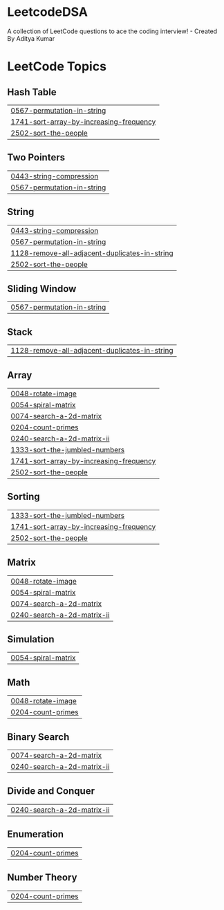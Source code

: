 # LeetcodeDSA
A collection of LeetCode questions to ace the coding interview! - Created By Aditya Kumar

<!---LeetCode Topics Start-->
# LeetCode Topics
## Hash Table
|  |
| ------- |
| [0567-permutation-in-string](https://github.com/Aditya-1166/LeetcodeDSA/tree/master/0567-permutation-in-string) |
| [1741-sort-array-by-increasing-frequency](https://github.com/Aditya-1166/LeetcodeDSA/tree/master/1741-sort-array-by-increasing-frequency) |
| [2502-sort-the-people](https://github.com/Aditya-1166/LeetcodeDSA/tree/master/2502-sort-the-people) |
## Two Pointers
|  |
| ------- |
| [0443-string-compression](https://github.com/Aditya-1166/LeetcodeDSA/tree/master/0443-string-compression) |
| [0567-permutation-in-string](https://github.com/Aditya-1166/LeetcodeDSA/tree/master/0567-permutation-in-string) |
## String
|  |
| ------- |
| [0443-string-compression](https://github.com/Aditya-1166/LeetcodeDSA/tree/master/0443-string-compression) |
| [0567-permutation-in-string](https://github.com/Aditya-1166/LeetcodeDSA/tree/master/0567-permutation-in-string) |
| [1128-remove-all-adjacent-duplicates-in-string](https://github.com/Aditya-1166/LeetcodeDSA/tree/master/1128-remove-all-adjacent-duplicates-in-string) |
| [2502-sort-the-people](https://github.com/Aditya-1166/LeetcodeDSA/tree/master/2502-sort-the-people) |
## Sliding Window
|  |
| ------- |
| [0567-permutation-in-string](https://github.com/Aditya-1166/LeetcodeDSA/tree/master/0567-permutation-in-string) |
## Stack
|  |
| ------- |
| [1128-remove-all-adjacent-duplicates-in-string](https://github.com/Aditya-1166/LeetcodeDSA/tree/master/1128-remove-all-adjacent-duplicates-in-string) |
## Array
|  |
| ------- |
| [0048-rotate-image](https://github.com/Aditya-1166/LeetcodeDSA/tree/master/0048-rotate-image) |
| [0054-spiral-matrix](https://github.com/Aditya-1166/LeetcodeDSA/tree/master/0054-spiral-matrix) |
| [0074-search-a-2d-matrix](https://github.com/Aditya-1166/LeetcodeDSA/tree/master/0074-search-a-2d-matrix) |
| [0204-count-primes](https://github.com/Aditya-1166/LeetcodeDSA/tree/master/0204-count-primes) |
| [0240-search-a-2d-matrix-ii](https://github.com/Aditya-1166/LeetcodeDSA/tree/master/0240-search-a-2d-matrix-ii) |
| [1333-sort-the-jumbled-numbers](https://github.com/Aditya-1166/LeetcodeDSA/tree/master/1333-sort-the-jumbled-numbers) |
| [1741-sort-array-by-increasing-frequency](https://github.com/Aditya-1166/LeetcodeDSA/tree/master/1741-sort-array-by-increasing-frequency) |
| [2502-sort-the-people](https://github.com/Aditya-1166/LeetcodeDSA/tree/master/2502-sort-the-people) |
## Sorting
|  |
| ------- |
| [1333-sort-the-jumbled-numbers](https://github.com/Aditya-1166/LeetcodeDSA/tree/master/1333-sort-the-jumbled-numbers) |
| [1741-sort-array-by-increasing-frequency](https://github.com/Aditya-1166/LeetcodeDSA/tree/master/1741-sort-array-by-increasing-frequency) |
| [2502-sort-the-people](https://github.com/Aditya-1166/LeetcodeDSA/tree/master/2502-sort-the-people) |
## Matrix
|  |
| ------- |
| [0048-rotate-image](https://github.com/Aditya-1166/LeetcodeDSA/tree/master/0048-rotate-image) |
| [0054-spiral-matrix](https://github.com/Aditya-1166/LeetcodeDSA/tree/master/0054-spiral-matrix) |
| [0074-search-a-2d-matrix](https://github.com/Aditya-1166/LeetcodeDSA/tree/master/0074-search-a-2d-matrix) |
| [0240-search-a-2d-matrix-ii](https://github.com/Aditya-1166/LeetcodeDSA/tree/master/0240-search-a-2d-matrix-ii) |
## Simulation
|  |
| ------- |
| [0054-spiral-matrix](https://github.com/Aditya-1166/LeetcodeDSA/tree/master/0054-spiral-matrix) |
## Math
|  |
| ------- |
| [0048-rotate-image](https://github.com/Aditya-1166/LeetcodeDSA/tree/master/0048-rotate-image) |
| [0204-count-primes](https://github.com/Aditya-1166/LeetcodeDSA/tree/master/0204-count-primes) |
## Binary Search
|  |
| ------- |
| [0074-search-a-2d-matrix](https://github.com/Aditya-1166/LeetcodeDSA/tree/master/0074-search-a-2d-matrix) |
| [0240-search-a-2d-matrix-ii](https://github.com/Aditya-1166/LeetcodeDSA/tree/master/0240-search-a-2d-matrix-ii) |
## Divide and Conquer
|  |
| ------- |
| [0240-search-a-2d-matrix-ii](https://github.com/Aditya-1166/LeetcodeDSA/tree/master/0240-search-a-2d-matrix-ii) |
## Enumeration
|  |
| ------- |
| [0204-count-primes](https://github.com/Aditya-1166/LeetcodeDSA/tree/master/0204-count-primes) |
## Number Theory
|  |
| ------- |
| [0204-count-primes](https://github.com/Aditya-1166/LeetcodeDSA/tree/master/0204-count-primes) |
<!---LeetCode Topics End-->

